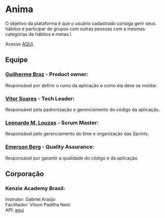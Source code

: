 # Anima

O objetivo da plataforma é que o usuário cadastrado consiga gerir seus hábitos e participar de grupos com outras pessoas com a mesmas categorias de hábitos e metas.\

Acesse [AQUI](https://anima-nine.vercel.app/).

## Equipe

### [Guilherme Braz](https://www.linkedin.com/in/guilherme-braz-moreira-faria-484aa620a/) - Product owner:

Responsável por definir o rumo da aplicação e como ela deve se moldar.

### [Vitor Soares](https://www.linkedin.com/in/vitorsoaresf/) - Tech Leader:

Responsável pela padronização e gerenciamento do código da aplicação.

### [Leonardo M. Louzas](https://www.linkedin.com/in/leonardomlouzas/) - Scrum Master:

Responsável pelo gerenciamento do time e organização das Sprints.

### [Emerson Berg](https://www.linkedin.com/in/emerson-berg-jorge-pereira/) - Quality Assurance:

Responsável por garantir a qualidade do código e da aplicação.

## Corporação

### Kenzie Academy Brasil:

Instrutor: Gabriel Araújo\
 Facilitador: Vilson Padilha Neto\
 API: [aqui](https://github.com/Kenzie-Academy-Brasil-Developers/habits-api)
